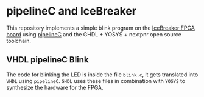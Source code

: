 # pipelineC and IceBreaker
This repository implements a simple blink program on the [IceBreaker FPGA board](https://1bitsquared.com/products/icebreaker)
using [pipelineC](https://github.com/JulianKemmerer/PipelineC) and the GHDL + YOSYS + nextpnr open source toolchain.

## VHDL pipelineC Blink
The code for blinking the LED is inside the file `blink.c`, it gets translated into `VHDL` using `pipelineC`. `GHDL` uses these files
in combination with `YOSYS` to synthesize the hardware for the FPGA.
